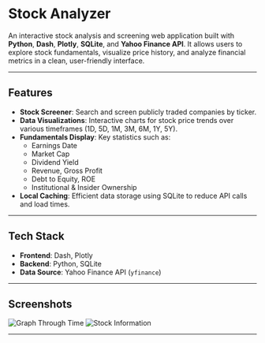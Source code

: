 # Stock Analyzer

An interactive stock analysis and screening web application built with **Python**, **Dash**, **Plotly**, **SQLite**, and **Yahoo Finance API**. It allows users to explore stock fundamentals, visualize price history, and analyze financial metrics in a clean, user-friendly interface.

---

## Features

- **Stock Screener**: Search and screen publicly traded companies by ticker.
- **Data Visualizations**: Interactive charts for stock price trends over various timeframes (1D, 5D, 1M, 3M, 6M, 1Y, 5Y).
- **Fundamentals Display**: Key statistics such as:
  - Earnings Date
  - Market Cap
  - Dividend Yield
  - Revenue, Gross Profit
  - Debt to Equity, ROE
  - Institutional & Insider Ownership
- **Local Caching**: Efficient data storage using SQLite to reduce API calls and load times.

---

## Tech Stack

- **Frontend**: Dash, Plotly
- **Backend**: Python, SQLite
- **Data Source**: Yahoo Finance API (`yfinance`)

---

## Screenshots

![Graph Through Time](assets/Graph%20Through%20time.png)
![Stock Information](assets/Stock%20Information.png)

---